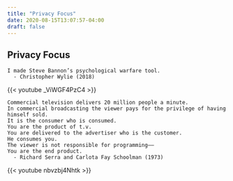 ```yaml
---
title: "Privacy Focus"
date: 2020-08-15T13:07:57-04:00
draft: false
---
```


## Privacy Focus

	I made Steve Bannon’s psychological warfare tool.
	  - Christopher Wylie (2018)

{{< youtube _ViWGF4PzC4 >}}

	Commercial television delivers 20 million people a minute.
	In commercial broadcasting the viewer pays for the privilege of having himself sold.
	It is the consumer who is consumed.
	You are the product of t.v.
	You are delivered to the advertiser who is the customer.
	He consumes you.
	The viewer is not responsible for programming——
	You are the end product.
	  - Richard Serra and Carlota Fay Schoolman (1973)

{{< youtube nbvzbj4Nhtk >}}

